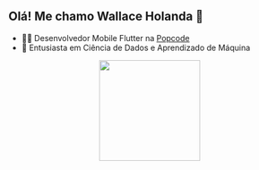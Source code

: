 ## Olá! Me chamo Wallace Holanda 👋

<ul>
  <li>👨‍💻 Desenvolvedor Mobile Flutter na <a href='https://www.instagram.com/popcodemobile/?hl=pt'>Popcode</a> </li>
  <li>🔬 Entusiasta em Ciência de Dados e Aprendizado de Máquina</li>
</ul>

<div align="center">
  <a href="https://github.com/WallaceHolanda">
  <img height="180em" src="https://github-readme-stats.vercel.app/api?username=WallaceDHolanda&show_icons=true&theme=dracula&include_all_commits=true&count_private=true"/>
 
</div>
